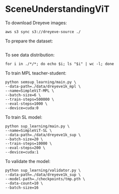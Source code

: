 # SceneUnderstandingViT

To download Dreyeve images:
```
aws s3 sync s3://dreyeve-source ./
```

To prepare the dataset:
```

```

To see data distribution:
```
for i in ./*/*; do echo $i; ls "$i" | wc -l; done
```

To train MPL teacher-student:
```
python semsup_learning/main.py \
--data-path=./data/dreyeve1k_mpl \
--name=SimpleViT-MPL \
--batch-size=6 \
--train-steps=500000 \
--eval-steps=1000 \
--device=cuda:0
```

To train SL model:
```
python sup_learning/main.py \
--name=SimpleViT-SL \
--data-path=./data/dreyeve1k_sup \
--batch-size=20 \
--train-steps=10000 \
--eval-steps=200 \
--device=cuda:1
```

To validate the model:
```
python sup_learning/validator.py \
--data-path=./data/dreyeve1k_sup \
--model-path=./checkpoints/tmp.pth \
--data-count=10 \
--batch-size=16
```
